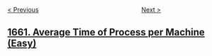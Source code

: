 <!--|This file generated by command(leetcode description); DO NOT EDIT.    |-->
<!--+----------------------------------------------------------------------+-->
<!--|@author    openset <openset.wang@gmail.com>                           |-->
<!--|@link      https://github.com/openset                                 |-->
<!--|@home      https://github.com/openset/leetcode                        |-->
<!--+----------------------------------------------------------------------+-->

[< Previous](../correct-a-binary-tree "Correct a Binary Tree")
　　　　　　　　　　　　　　　　
[Next >](../check-if-two-string-arrays-are-equivalent "Check If Two String Arrays are Equivalent")

## [1661. Average Time of Process per Machine (Easy)](https://leetcode.com/problems/average-time-of-process-per-machine "每台机器的进程平均运行时间")


